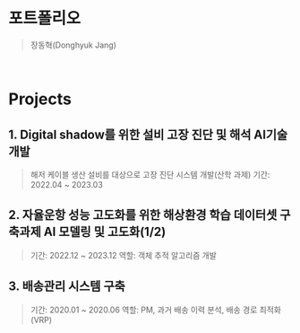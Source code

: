 # 포트폴리오
> 장동혁(Donghyuk Jang)

<br />  

# Projects
## 1. Digital shadow를 위한 설비 고장 진단 및 해석 AI기술 개발
> 해저 케이블 생산 설비를 대상으로 고장 진단 시스템 개발(산학 과제)
> 기간: 2022.04 ~ 2023.03

## 2. 자율운항 성능 고도화를 위한 해상환경 학습 데이터셋 구축과제 AI 모델링 및 고도화(1/2)
> 기간: 2022.12 ~ 2023.12
> 역할: 객체 추적 알고리즘 개발

## 3. 배송관리 시스템 구축
> 기간: 2020.01 ~ 2020.06
> 역할: PM, 과거 배송 이력 분석, 배송 경로 최적화(VRP)
